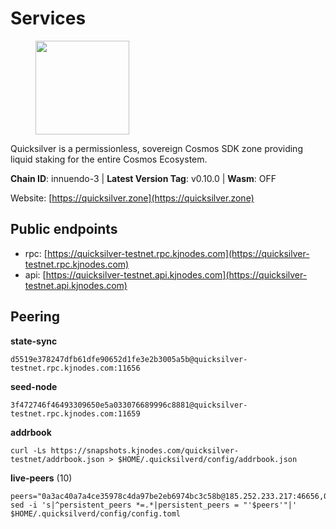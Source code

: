# Services

<figure><img src="https://raw.githubusercontent.com/kj89/testnet_manuals/main/pingpub/logos/quicksilver.png" width="150" alt=""><figcaption></figcaption></figure>

Quicksilver is a permissionless, sovereign Cosmos SDK zone providing liquid staking for the entire Cosmos Ecosystem.

**Chain ID**: innuendo-3 | **Latest Version Tag**: v0.10.0 | **Wasm**: OFF

Website: [https://quicksilver.zone](https://quicksilver.zone)


## Public endpoints

* rpc: [https://quicksilver-testnet.rpc.kjnodes.com](https://quicksilver-testnet.rpc.kjnodes.com)
* api: [https://quicksilver-testnet.api.kjnodes.com](https://quicksilver-testnet.api.kjnodes.com)

## Peering

**state-sync**

```
d5519e378247dfb61dfe90652d1fe3e2b3005a5b@quicksilver-testnet.rpc.kjnodes.com:11656
```

**seed-node**

```
3f472746f46493309650e5a033076689996c8881@quicksilver-testnet.rpc.kjnodes.com:11659
```

**addrbook**
```
curl -Ls https://snapshots.kjnodes.com/quicksilver-testnet/addrbook.json > $HOME/.quicksilverd/config/addrbook.json
```

**live-peers** (10)
```
peers="0a3ac40a7a4ce35978c4da97be2eb6974bc3c58b@185.252.233.217:46656,025e1a9ba7e536e1db47569b55081f7adf6d2f9e@95.217.83.28:26636,8ff8a186fe9cbc70d0f34891fa051f87e561a48b@158.160.0.93:26656,41f7d7004cace7bd1760a5f980a86123700c8f1d@185.146.148.116:26656,433f85361545a434ad6b4202e2f373e4894ecf39@142.132.151.99:15619,2096650d8586b858d3369205f3b46ac4c765bc8e@65.109.53.155:26656,ba6c461874236d6dc95083886c8bd833d47d5c0a@195.3.221.13:46656,66f9d8f52a4637dc9215cdaa8dc2977633e52bbf@95.217.144.121:26656,47a7fac621a79649519eadbb8deb92d33bb3259b@161.97.82.203:26256,392a7ec2683e288866c353b7a8ac9ecc4e7b4bfc@142.165.207.19:16656"
sed -i 's|^persistent_peers *=.*|persistent_peers = "'$peers'"|' $HOME/.quicksilverd/config/config.toml
```

